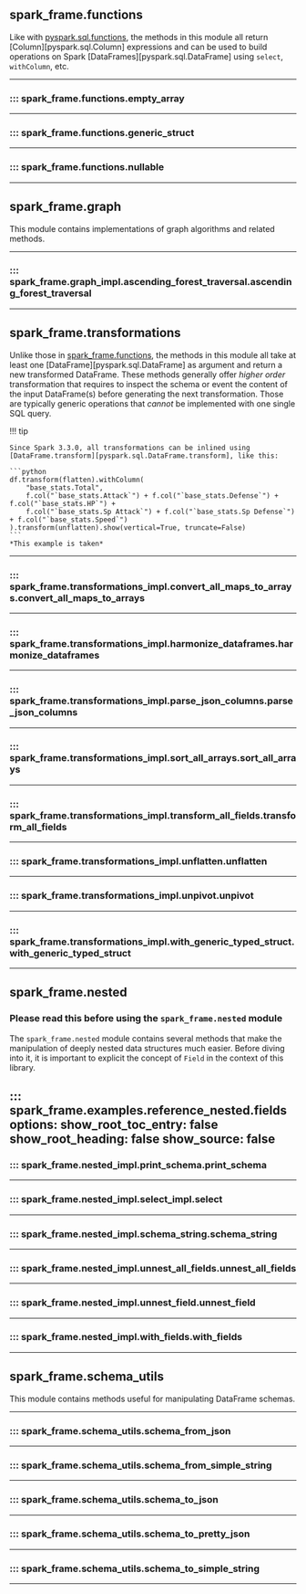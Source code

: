 ## spark_frame.functions

Like with [pyspark.sql.functions](https://spark.apache.org/docs/latest/api/python/reference/pyspark.sql/functions.html), 
the methods in this module all return [Column][pyspark.sql.Column] expressions and can be used to build operations
on Spark [DataFrames][pyspark.sql.DataFrame] using `select`, `withColumn`, etc.

---

### ::: spark_frame.functions.empty_array
---

### ::: spark_frame.functions.generic_struct
---

### ::: spark_frame.functions.nullable
---


## spark_frame.graph

This module contains implementations of graph algorithms and related methods.

---

### ::: spark_frame.graph_impl.ascending_forest_traversal.ascending_forest_traversal
---


## spark_frame.transformations

Unlike those in [spark_frame.functions](#spark_framefunctions), the methods in this module all take at least one
[DataFrame][pyspark.sql.DataFrame] as argument and return a new transformed DataFrame.
These methods generally offer _higher order_ transformation that requires to inspect the schema or event the content
of the input DataFrame(s) before generating the next transformation. Those are typically generic operations 
that _cannot_ be implemented with one single SQL query.

!!! tip

    Since Spark 3.3.0, all transformations can be inlined using 
    [DataFrame.transform][pyspark.sql.DataFrame.transform], like this:

    ```python
    df.transform(flatten).withColumn(
        "base_stats.Total",
        f.col("`base_stats.Attack`") + f.col("`base_stats.Defense`") + f.col("`base_stats.HP`") +
        f.col("`base_stats.Sp Attack`") + f.col("`base_stats.Sp Defense`") + f.col("`base_stats.Speed`")
    ).transform(unflatten).show(vertical=True, truncate=False)
    ```
    *This example is taken*

---


### ::: spark_frame.transformations_impl.convert_all_maps_to_arrays.convert_all_maps_to_arrays
---

### ::: spark_frame.transformations_impl.harmonize_dataframes.harmonize_dataframes
---

### ::: spark_frame.transformations_impl.parse_json_columns.parse_json_columns
---

### ::: spark_frame.transformations_impl.sort_all_arrays.sort_all_arrays
---

### ::: spark_frame.transformations_impl.transform_all_fields.transform_all_fields
---

### ::: spark_frame.transformations_impl.unflatten.unflatten
---

### ::: spark_frame.transformations_impl.unpivot.unpivot
---

### ::: spark_frame.transformations_impl.with_generic_typed_struct.with_generic_typed_struct
---


## spark_frame.nested

### Please read this before using the `spark_frame.nested` module

The `spark_frame.nested` module contains several methods that make the manipulation of deeply nested data structures 
much easier. Before diving into it, it is important to explicit the concept of `Field` in the context of this library.

::: spark_frame.examples.reference_nested.fields
    options:
        show_root_toc_entry: false
        show_root_heading: false
        show_source: false
---

### ::: spark_frame.nested_impl.print_schema.print_schema
---

### ::: spark_frame.nested_impl.select_impl.select
---

### ::: spark_frame.nested_impl.schema_string.schema_string
---

### ::: spark_frame.nested_impl.unnest_all_fields.unnest_all_fields
---

### ::: spark_frame.nested_impl.unnest_field.unnest_field
---

### ::: spark_frame.nested_impl.with_fields.with_fields
---

## spark_frame.schema_utils

This module contains methods useful for manipulating DataFrame schemas.

---

### ::: spark_frame.schema_utils.schema_from_json
---
### ::: spark_frame.schema_utils.schema_from_simple_string
---
### ::: spark_frame.schema_utils.schema_to_json
---
### ::: spark_frame.schema_utils.schema_to_pretty_json
---
### ::: spark_frame.schema_utils.schema_to_simple_string
---
